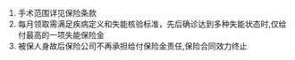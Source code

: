 1. 手术范围详见保险条款  
2. 每月领取需满足疾病定义和失能核验标准，先后确诊达到多种失能状态时,仅给付最高的一项失能保险金  
3. 被保人身故后保险公司不再承担给付保险金责任,保险合同效力终止